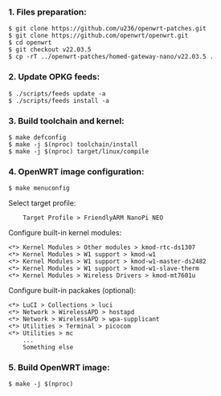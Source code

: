 ### 1. Files preparation:
```
$ git clone https://github.com/u236/openwrt-patches.git
$ git clone https://github.com/openwrt/openwrt.git
$ cd openwrt
$ git checkout v22.03.5
$ cp -rT ../openwrt-patches/homed-gateway-nano/v22.03.5 .
```

### 2. Update OPKG feeds:
```
$ ./scripts/feeds update -a
$ ./scripts/feeds install -a
```

### 3. Build toolchain and kernel:
```
$ make defconfig
$ make -j $(nproc) toolchain/install
$ make -j $(nproc) target/linux/compile
```

### 4. OpenWRT image configuration:
```
$ make menuconfig
```

Select target profile:
```
    Target Profile > FriendlyARM NanoPi NEO
```

Configure built-in kernel modules:
```
<*> Kernel Modules > Other modules > kmod-rtc-ds1307
<*> Kernel Modules > W1 support > kmod-w1
<*> Kernel Modules > W1 support > kmod-w1-master-ds2482
<*> Kernel Modules > W1 support > kmod-w1-slave-therm
<*> Kernel Modules > Wireless Drivers > kmod-mt7601u
```

Configure built-in packakes (optional):
```
<*> LuCI > Collections > luci
<*> Network > WirelessAPD > hostapd
<*> Network > WirelessAPD > wpa-supplicant
<*> Utilities > Terminal > picocom
<*> Utilities > mc
    ...
    Something else
```

### 5. Build OpenWRT image:
```
$ make -j $(nproc)
```
